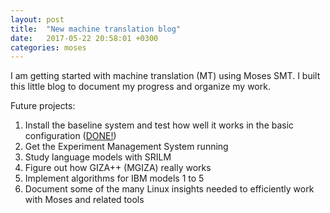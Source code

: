 ```yaml
---
layout: post
title:  "New machine translation blog"
date:   2017-05-22 20:58:01 +0300
categories: moses
---
```

I am getting started with machine translation (MT) using Moses SMT. I built this little blog to document my progress and organize my work.

Future projects:
1. Install the baseline system and test how well it works in the basic configuration ([DONE!](http://localhost:4000/moses/2017/06/01/results-from-moses-baseline-system.html))
2. Get the Experiment Management System running
3. Study language models with SRILM
4. Figure out how GIZA++ (MGIZA) really works
5. Implement algorithms for IBM models 1 to 5
6. Document some of the many Linux insights needed to efficiently work with Moses and related tools
